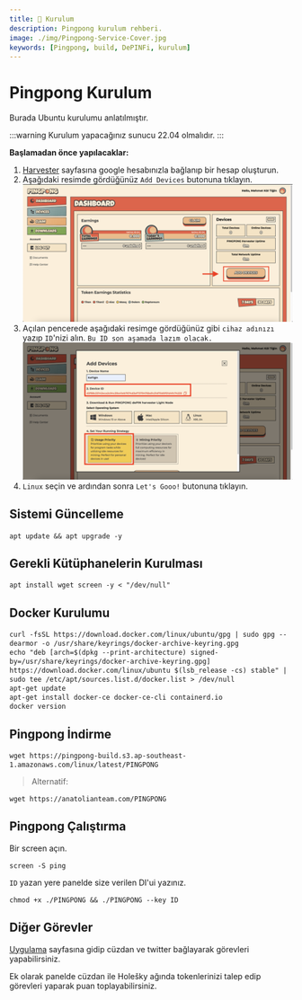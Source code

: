 ```yaml
---
title: 💾 Kurulum
description: Pingpong kurulum rehberi.
image: ./img/Pingpong-Service-Cover.jpg
keywords: [Pingpong, build, DePINFi, kurulum]
---
```


# Pingpong Kurulum 

Burada Ubuntu kurulumu anlatılmıştır. 

:::warning
Kurulum yapacağınız sunucu 22.04 olmalıdır. 
:::

**Başlamadan önce yapılacaklar:**
1. [Harvester](https://harvester.pingpong.build/) sayfasına google hesabınızla bağlanıp bir hesap oluşturun.
2. Aşağıdaki resimde gördüğünüz `Add Devices` butonuna tıklayın.
![Pingpong-1](./img/pingpong-1.png)
3. Açılan pencerede aşağıdaki resimge gördüğünüz gibi `cihaz adınızı` yazıp `ID`'nizi alın. `Bu ID son aşamada lazım olacak.`
![Pingpong-2](./img/pingpong-2.png)
4. `Linux` seçin ve ardından sonra `Let's Gooo!` butonuna tıklayın.

## Sistemi Güncelleme
```shell
apt update && apt upgrade -y
```

## Gerekli Kütüphanelerin Kurulması
```shell
apt install wget screen -y < "/dev/null"
```

## Docker Kurulumu
```shell
curl -fsSL https://download.docker.com/linux/ubuntu/gpg | sudo gpg --dearmor -o /usr/share/keyrings/docker-archive-keyring.gpg
echo "deb [arch=$(dpkg --print-architecture) signed-by=/usr/share/keyrings/docker-archive-keyring.gpg] https://download.docker.com/linux/ubuntu $(lsb_release -cs) stable" | sudo tee /etc/apt/sources.list.d/docker.list > /dev/null
apt-get update
apt-get install docker-ce docker-ce-cli containerd.io
docker version
```

## Pingpong İndirme
```shell
wget https://pingpong-build.s3.ap-southeast-1.amazonaws.com/linux/latest/PINGPONG
```
> Alternatif:
```shell
wget https://anatolianteam.com/PINGPONG
```

## Pingpong Çalıştırma
Bir screen açın.

```shell
screen -S ping
```

`ID` yazan yere panelde size verilen DI'ui yazınız.
```shell
chmod +x ./PINGPONG && ./PINGPONG --key ID
```

## Diğer Görevler

[Uygulama](https://app.pingpong.build/points?invite_code=FvjWneYQ) sayfasına gidip cüzdan ve twitter bağlayarak görevleri yapabilirsiniz. 

Ek olarak panelde cüzdan ile Holešky ağında tokenlerinizi talep edip görevleri yaparak puan toplayabilirsiniz. 



